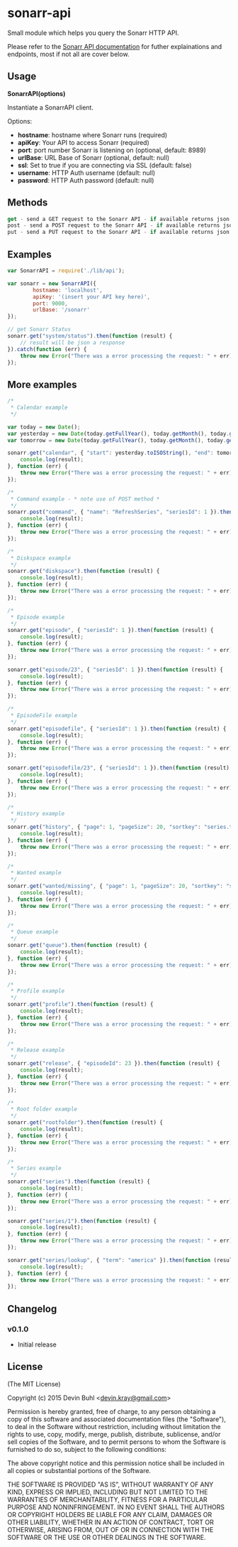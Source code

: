 # sonarr-api

Small module which helps you query the Sonarr HTTP API.

Please refer to the [Sonarr API documentation](https://github.com/Sonarr/Sonarr/wiki/API) for futher explainations and endpoints, most if not all are cover below.

## Usage

**SonarrAPI(options)**

Instantiate a SonarrAPI client.

Options:
- **hostname**: hostname where Sonarr runs (required)
- **apiKey**: Your API to access Sonarr (required)
- **port**: port number Sonarr is listening on (optional, default: 8989)
- **urlBase**: URL Base of Sonarr (optional, default: null)
- **ssl**: Set to true if you are connecting via SSL (default: false)
- **username**: HTTP Auth username (default: null)
- **password**: HTTP Auth password (default: null)

## Methods

```js
get - send a GET request to the Sonarr API - if available returns json
post - send a POST request to the Sonarr API - if available returns json
put - send a PUT request to the Sonarr API - if available returns json
```

## Examples

```js
var SonarrAPI = require('./lib/api');

var sonarr = new SonarrAPI({
		hostname: 'localhost', 
		apiKey: '(insert your API key here)',
		port: 9000,
		urlBase: '/sonarr'
});

// get Sonarr Status
sonarr.get("system/status").then(function (result) {
 	// result will be json a response
}).catch(function (err) {
	throw new Error("There was a error processing the request: " + err);
});
```

## More examples

```js
/*
 * Calendar example
 */

var today = new Date();
var yesterday = new Date(today.getFullYear(), today.getMonth(), today.getDate() - 1);
var tomorrow = new Date(today.getFullYear(), today.getMonth(), today.getDate() + 1);

sonarr.get("calendar", { "start": yesterday.toISOString(), "end": tomorrow.toISOString() }).then(function (result) {
	console.log(result);
}, function (err) {
    throw new Error("There was a error processing the request: " + err);
});

/*
 * Command example - * note use of POST method *
 */
sonarr.post("command", { "name": "RefreshSeries", "seriesId": 1 }).then(function (result) {
	console.log(result);
}, function (err) {
	throw new Error("There was a error processing the request: " + err);
});

/*
 * Diskspace example
 */
sonarr.get("diskspace").then(function (result) {
	console.log(result);
}, function (err) {
    throw new Error("There was a error processing the request: " + err);
});

/*
 * Episode example
 */
sonarr.get("episode", { "seriesId": 1 }).then(function (result) {
	console.log(result);
}, function (err) {
	throw new Error("There was a error processing the request: " + err);
});

sonarr.get("episode/23", { "seriesId": 1 }).then(function (result) {
	console.log(result);
}, function (err) {
	throw new Error("There was a error processing the request: " + err);
});

/*
 * EpisodeFile example
 */
sonarr.get("episodefile", { "seriesId": 1 }).then(function (result) {
	console.log(result);
}, function (err) {
    throw new Error("There was a error processing the request: " + err);
});

sonarr.get("episodefile/23", { "seriesId": 1 }).then(function (result) {
 	console.log(result);
}, function (err) {
 	throw new Error("There was a error processing the request: " + err);
});

/*
 * History example
 */
sonarr.get("history", { "page": 1, "pageSize": 20, "sortkey": "series.title", "sortDir": "desc" }).then(function (result) {
	console.log(result);
}, function (err) {
	throw new Error("There was a error processing the request: " + err);
});

/*
 * Wanted example
 */
sonarr.get("wanted/missing", { "page": 1, "pageSize": 20, "sortkey": "series.title", "sortDir": "desc" }).then(function (result) {
	console.log(result);
}, function (err) {
	throw new Error("There was a error processing the request: " + err);
});

/*
 * Queue example
 */
sonarr.get("queue").then(function (result) {
	console.log(result);
}, function (err) {
	throw new Error("There was a error processing the request: " + err);
});

/*
 * Profile example
 */
sonarr.get("profile").then(function (result) {
	console.log(result);
}, function (err) {
	throw new Error("There was a error processing the request: " + err);
});

/*
 * Release example
 */
sonarr.get("release", { "episodeId": 23 }).then(function (result) {
  	console.log(result);
}, function (err) {
  	throw new Error("There was a error processing the request: " + err);
});

/*
 * Root folder example
 */
sonarr.get("rootfolder").then(function (result) {
	console.log(result);
}, function (err) {
	throw new Error("There was a error processing the request: " + err);
});

/*
 * Series example
 */
sonarr.get("series").then(function (result) {
	console.log(result);
}, function (err) {
	throw new Error("There was a error processing the request: " + err);
});

sonarr.get("series/1").then(function (result) {
	console.log(result);
}, function (err) {
	throw new Error("There was a error processing the request: " + err);
});

sonarr.get("series/lookup", { "term": "america" }).then(function (result) {
	console.log(result);
}, function (err) {
	throw new Error("There was a error processing the request: " + err);
});
```

## Changelog

### v0.1.0
- Initial release

## License
(The MIT License)

Copyright (c) 2015 Devin Buhl &lt;devin.kray@gmail.com&gt;

Permission is hereby granted, free of charge, to any person obtaining
a copy of this software and associated documentation files (the
"Software"), to deal in the Software without restriction, including
without limitation the rights to use, copy, modify, merge, publish,
distribute, sublicense, and/or sell copies of the Software, and to
permit persons to whom the Software is furnished to do so, subject to
the following conditions:

The above copyright notice and this permission notice shall be
included in all copies or substantial portions of the Software.

THE SOFTWARE IS PROVIDED "AS IS", WITHOUT WARRANTY OF ANY KIND,
EXPRESS OR IMPLIED, INCLUDING BUT NOT LIMITED TO THE WARRANTIES OF
MERCHANTABILITY, FITNESS FOR A PARTICULAR PURPOSE AND
NONINFRINGEMENT. IN NO EVENT SHALL THE AUTHORS OR COPYRIGHT HOLDERS BE
LIABLE FOR ANY CLAIM, DAMAGES OR OTHER LIABILITY, WHETHER IN AN ACTION
OF CONTRACT, TORT OR OTHERWISE, ARISING FROM, OUT OF OR IN CONNECTION
WITH THE SOFTWARE OR THE USE OR OTHER DEALINGS IN THE SOFTWARE.